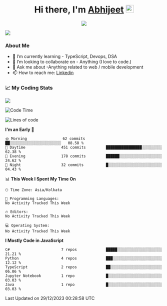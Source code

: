 <div align="center">
   <h1>Hi there, I'm <a href="">Abhijeet</a> <img src="https://media.giphy.com/media/hvRJCLFzcasrR4ia7z/giphy.gif" width="25px"> </h1>
   
   
   <img src="https://pronoun.cyou/x/y?subject=He&object=Him&height=20"> 
</div>

![](https://komarev.com/ghpvc/?username=abhijeetsingh-22)

<h3>About Me </h3>

<!-- - 🔭 I’m currently working on - My engineering Capstone Project -->
- 🌱 I’m currently learning - TypeScript, Devops, DSA
- 👯 I’m looking to collaborate on - Anything (I love to code.)
- 💬 Ask me about -Anything related to web / mobile development
- 📫 How to reach me: [Linkedin](https://www.linkedin.com/in/amabhijeet/)

### &#128200; My Coding Stats

<img align="center" src="https://github-readme-stats.vercel.app/api?username=abhijeetsingh-22&count_private=true&show_icons=true&theme=default&hide=stars" />

<!--START_SECTION:waka-->
![Code Time](http://img.shields.io/badge/Code%20Time-463%20hrs%2033%20mins-blue)

![Lines of code](https://img.shields.io/badge/From%20Hello%20World%20I%27ve%20Written-9.1%20million%20lines%20of%20code-blue)

**I'm an Early 🐤** 

```text
🌞 Morning                62 commits          ██░░░░░░░░░░░░░░░░░░░░░░░   08.58 % 
🌆 Daytime                451 commits         ████████████████░░░░░░░░░   62.38 % 
🌃 Evening                178 commits         ██████░░░░░░░░░░░░░░░░░░░   24.62 % 
🌙 Night                  32 commits          █░░░░░░░░░░░░░░░░░░░░░░░░   04.43 % 
```


📊 **This Week I Spent My Time On** 

```text
🕑︎ Time Zone: Asia/Kolkata

💬 Programming Languages: 
No Activity Tracked This Week

🔥 Editors: 
No Activity Tracked This Week

💻 Operating System: 
No Activity Tracked This Week
```

**I Mostly Code in JavaScript** 

```text
C#                       7 repos             █████░░░░░░░░░░░░░░░░░░░░   21.21 % 
Python                   4 repos             ███░░░░░░░░░░░░░░░░░░░░░░   12.12 % 
TypeScript               2 repos             ██░░░░░░░░░░░░░░░░░░░░░░░   06.06 % 
Jupyter Notebook         1 repo              █░░░░░░░░░░░░░░░░░░░░░░░░   03.03 % 
Java                     1 repo              █░░░░░░░░░░░░░░░░░░░░░░░░   03.03 % 
```




 Last Updated on 29/12/2023 00:28:58 UTC
<!--END_SECTION:waka-->
